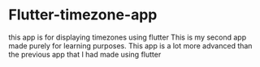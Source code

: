 # Flutter-timezone-app
this app is for displaying timezones using flutter
This is my second app made purely for learning purposes.
This app is a lot more advanced than the previous app that I had made using flutter
